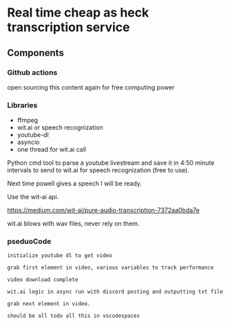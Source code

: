 # Real time cheap as heck transcription service


## Components

### Github actions

open sourcing this content again for free computing power

### Libraries

* ffmpeg
* wit.ai or speech recognization
* youtube-dl
* asyncio 
* one thread for wit.ai call

Python cmd tool to parse a youtube livestream and save it in 4:50 minute intervals to send to wit.ai for speech recognization (free to use).

Next time powell gives a speech I will be ready.

Use the wit-ai api.

https://medium.com/wit-ai/pure-audio-transcription-7372aa0bda7e

wit.ai blows with wav files, never rely on them.

### pseduoCode

```
initialize youtube dl to get video

grab first element in video, various variables to track performance

video download complete

wit.ai logic in async run with discord posting and outputting txt file

grab next element in video.

should be all todo all this in vscodespaces
